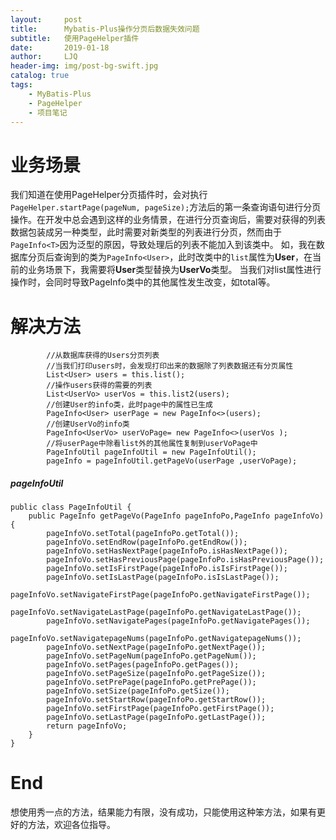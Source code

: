 ```yaml
---
layout:     post
title:      Mybatis-Plus操作分页后数据失效问题
subtitle:   使用PageHelper插件
date:       2019-01-18
author:     LJQ
header-img: img/post-bg-swift.jpg
catalog: true
tags:
    - MyBatis-Plus
    - PageHelper
    - 项目笔记
---
```


# 业务场景
我们知道在使用PageHelper分页插件时，会对执行```PageHelper.startPage(pageNum, pageSize);```方法后的第一条查询语句进行分页操作。在开发中总会遇到这样的业务情景，在进行分页查询后，需要对获得的列表数据包装成另一种类型，此时需要对新类型的列表进行分页，然而由于```PageInfo<T>```因为泛型的原因，导致处理后的列表不能加入到该类中。
如，我在数据库分页后查询到的类为```PageInfo<User>```，此时改类中的```list```属性为**User**，在当前的业务场景下，我需要将**User**类型替换为**UserVo**类型。
当我们对list属性进行操作时，会同时导致PageInfo类中的其他属性发生改变，如total等。
# 解决方法
```
        //从数据库获得的Users分页列表
        //当我们打印users时，会发现打印出来的数据除了列表数据还有分页属性
        List<User> users = this.list();
        //操作users获得的需要的列表
        List<UserVo> userVos = this.list2(users);
        //创建User的info类，此时page中的属性已生成
        PageInfo<User> userPage = new PageInfo<>(users);
        //创建UserVo的info类
        PageInfo<UserVo> userVoPage= new PageInfo<>(userVos );
        //将userPage中除看list外的其他属性复制到userVoPage中
        PageInfoUtil pageInfoUtil = new PageInfoUtil();
        pageInfo = pageInfoUtil.getPageVo(userPage ,userVoPage);
```

##### pageInfoUtil
```
public class PageInfoUtil {
    public PageInfo getPageVo(PageInfo pageInfoPo,PageInfo pageInfoVo){
        pageInfoVo.setTotal(pageInfoPo.getTotal());
        pageInfoVo.setEndRow(pageInfoPo.getEndRow());
        pageInfoVo.setHasNextPage(pageInfoPo.isHasNextPage());
        pageInfoVo.setHasPreviousPage(pageInfoPo.isHasPreviousPage());
        pageInfoVo.setIsFirstPage(pageInfoPo.isIsFirstPage());
        pageInfoVo.setIsLastPage(pageInfoPo.isIsLastPage());
        pageInfoVo.setNavigateFirstPage(pageInfoPo.getNavigateFirstPage());
        pageInfoVo.setNavigateLastPage(pageInfoPo.getNavigateLastPage());
        pageInfoVo.setNavigatePages(pageInfoPo.getNavigatePages());
        pageInfoVo.setNavigatepageNums(pageInfoPo.getNavigatepageNums());
        pageInfoVo.setNextPage(pageInfoPo.getNextPage());
        pageInfoVo.setPageNum(pageInfoPo.getPageNum());
        pageInfoVo.setPages(pageInfoPo.getPages());
        pageInfoVo.setPageSize(pageInfoPo.getPageSize());
        pageInfoVo.setPrePage(pageInfoPo.getPrePage());
        pageInfoVo.setSize(pageInfoPo.getSize());
        pageInfoVo.setStartRow(pageInfoPo.getStartRow());
        pageInfoVo.setFirstPage(pageInfoPo.getFirstPage());
        pageInfoVo.setLastPage(pageInfoPo.getLastPage());
        return pageInfoVo;
    }
}

```

# End
想使用秀一点的方法，结果能力有限，没有成功，只能使用这种笨方法，如果有更好的方法，欢迎各位指导。